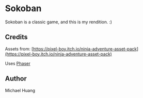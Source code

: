 # Sokoban

Sokoban is a classic game, and this is my rendition. :)

## Credits
Assets from: [https://pixel-boy.itch.io/ninja-adventure-asset-pack](https://pixel-boy.itch.io/ninja-adventure-asset-pack)

Uses [Phaser](https://phaser.io/)

## Author
Michael Huang